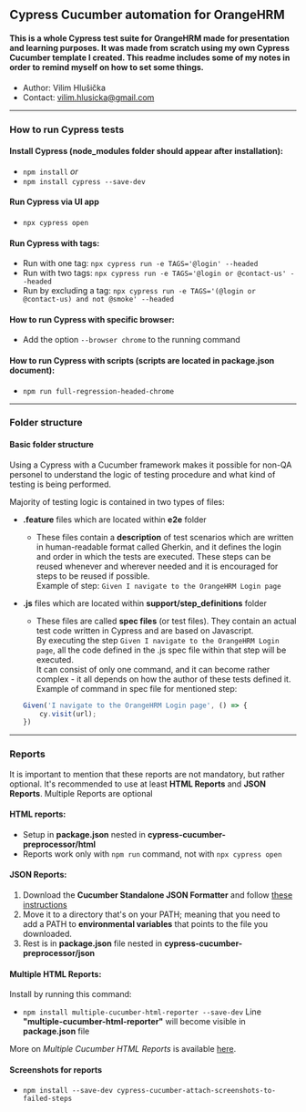 ## Cypress Cucumber automation for OrangeHRM

#### This is a whole Cypress test suite for OrangeHRM made for presentation and learning purposes. It was made from scratch using my own Cypress Cucumber template I created. This readme includes some of my notes in order to remind myself on how to set some things.

- Author: Vilim Hlušička 
- Contact: vilim.hlusicka@gmail.com

---

### How to run Cypress tests

#### Install Cypress (node_modules folder should appear after installation):
- `npm install`
*or*
- `npm install cypress --save-dev`

#### Run Cypress via UI app
- `npx cypress open`

#### Run Cypress with tags:
- Run with one tag: `npx cypress run -e TAGS='@login' --headed`
- Run with two tags: `npx cypress run -e TAGS='@login or @contact-us' --headed`
- Run by excluding a tag: `npx cypress run -e TAGS='(@login or @contact-us) and not @smoke' --headed`

#### How to run Cypress with specific browser:
- Add the option `--browser chrome` to the running command

#### How to run Cypress with scripts (scripts are located in package.json document):
- `npm run full-regression-headed-chrome`

---

### Folder structure

#### Basic folder structure

Using a Cypress with a Cucumber framework makes it possible for non-QA personel to understand the logic of testing procedure and what kind of testing is being performed.

Majority of testing logic is contained in two types of files:

- **.feature** files which are located within **e2e** folder
    - These files contain a **description** of test scenarios which are written in human-readable format called Gherkin, and it defines the login and order in which the tests are executed. These steps can be reused whenever and wherever needed and it is encouraged for steps to be reused if possible. <br>
    Example of step: `Given I navigate to the OrangeHRM Login page`

- **.js** files which are located within **support/step_definitions** folder
    - These files are called **spec files** (or test files). They contain an actual test code written in Cypress and are based on Javascript. <br>
    By executing the step `Given I navigate to the OrangeHRM Login page`, all the code defined in the .js spec file within that step will be executed. <br>
    It can consist of only one command, and it can become rather complex - it all depends on how the author of these tests defined it. <br>
    Example of command in spec file for mentioned step:
    ```js
    Given('I navigate to the OrangeHRM Login page', () => {
        cy.visit(url);
    })
    ```

---

### Reports
It is important to mention that these reports are not mandatory, but rather optional. It's recommended to use at least **HTML Reports** and **JSON Reports**.  Multiple Reports are optional

#### HTML reports:
- Setup in **package.json** nested in **cypress-cucumber-preprocessor/html**
- Reports work only with `npm run` command, not with `npx cypress open`

#### JSON Reports:
1. Download the **Cucumber Standalone JSON Formatter** and follow [these instructions](https://github.com/cucumber/json-formatter?tab=readme-ov-file#readme)
2. Move it to a directory that's on your PATH; meaning that you need to add a PATH to **environmental variables** that points to the file you downloaded.
3. Rest is in **package.json** file nested in **cypress-cucumber-preprocessor/json**

#### Multiple HTML Reports:
Install by running this command:
- `npm install multiple-cucumber-html-reporter --save-dev`
Line **"multiple-cucumber-html-reporter"** will become visible in **package.json** file

More on *Multiple Cucumber HTML Reports* is available [here](https://www.npmjs.com/package/multiple-cucumber-html-reporter).

#### Screenshots for reports
- `npm install --save-dev cypress-cucumber-attach-screenshots-to-failed-steps`